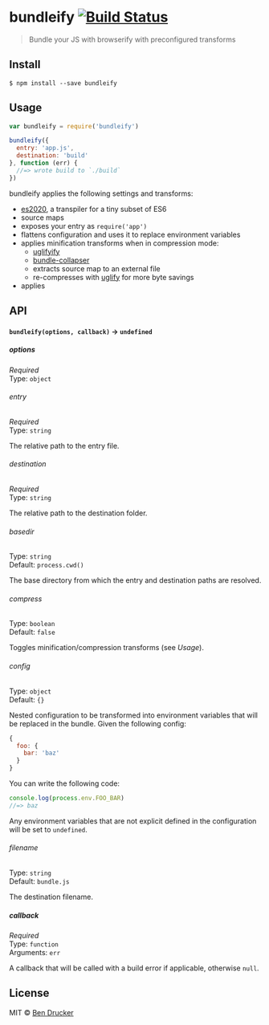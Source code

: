 # bundleify [![Build Status](https://travis-ci.org/bendrucker/bundleify.svg?branch=master)](https://travis-ci.org/bendrucker/bundleify)

> Bundle your JS with browserify with preconfigured transforms


## Install

```
$ npm install --save bundleify
```


## Usage

```js
var bundleify = require('bundleify')

bundleify({
  entry: 'app.js',
  destination: 'build' 
}, function (err) {
  //=> wrote build to `./build`  
})
```

bundleify applies the following settings and transforms:

* [es2020](https://github.com/yoshuawuyts/es2020), a transpiler for a tiny subset of ES6
* source maps
* exposes your entry as `require('app')`
* flattens configuration and uses it to replace environment variables
* applies minification transforms when in compression mode:
  * [uglifyify](https://github.com/hughsk/uglifyify)
  * [bundle-collapser](https://www.npmjs.com/package/bundle-collapser)
  * extracts source map to an external file
  * re-compresses with [uglify](https://github.com/mishoo/UglifyJS2) for more byte savings
* applies 

## API

#### `bundleify(options, callback)` -> `undefined`

##### options

*Required*  
Type: `object`

###### entry

*Required*  
Type: `string`

The relative path to the entry file.

###### destination

*Required*  
Type: `string`

The relative path to the destination folder.

###### basedir

Type: `string`  
Default: `process.cwd()`

The base directory from which the entry and destination paths are resolved.

###### compress

Type: `boolean`  
Default: `false`

Toggles minification/compression transforms (see *Usage*).

###### config

Type: `object`  
Default: `{}`

Nested configuration to be transformed into environment variables that will be replaced in the bundle. Given the following config:

```js
{
  foo: {
    bar: 'baz'
  }
}
```

You can write the following code:

```js
console.log(process.env.FOO_BAR)
//=> baz
```

Any environment variables that are not explicit defined in the configuration will be set to `undefined`.

###### filename

Type: `string`  
Default: `bundle.js`

The destination filename.

##### callback

*Required*  
Type: `function`  
Arguments: `err`

A callback that will be called with a build error if applicable, otherwise `null`.


## License

MIT © [Ben Drucker](http://bendrucker.me)
